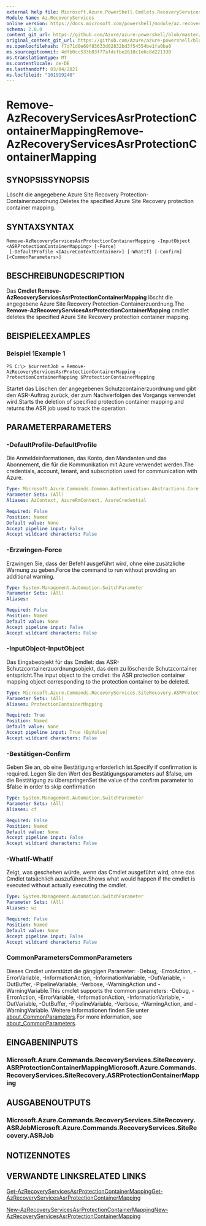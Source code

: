 ```yaml
---
external help file: Microsoft.Azure.PowerShell.Cmdlets.RecoveryServices.SiteRecovery.dll-Help.xml
Module Name: Az.RecoveryServices
online version: https://docs.microsoft.com/powershell/module/az.recoveryservices/remove-azrecoveryservicesasrprotectioncontainermapping
schema: 2.0.0
content_git_url: https://github.com/Azure/azure-powershell/blob/master/src/RecoveryServices/RecoveryServices/help/Remove-AzRecoveryServicesAsrProtectionContainerMapping.md
original_content_git_url: https://github.com/Azure/azure-powershell/blob/master/src/RecoveryServices/RecoveryServices/help/Remove-AzRecoveryServicesAsrProtectionContainerMapping.md
ms.openlocfilehash: f7d71d0e69f83633d02832bd3f54554be1fa0ba0
ms.sourcegitcommit: 4dfb0cc533b83f77afdcfbe2618c1e6c8d221330
ms.translationtype: MT
ms.contentlocale: de-DE
ms.lasthandoff: 03/04/2021
ms.locfileid: "101919240"
---
```

# <span data-ttu-id="3fba6-101">Remove-AzRecoveryServicesAsrProtectionContainerMapping</span><span class="sxs-lookup"><span data-stu-id="3fba6-101">Remove-AzRecoveryServicesAsrProtectionContainerMapping</span></span>

## <span data-ttu-id="3fba6-102">SYNOPSIS</span><span class="sxs-lookup"><span data-stu-id="3fba6-102">SYNOPSIS</span></span>
<span data-ttu-id="3fba6-103">Löscht die angegebene Azure Site Recovery Protection-Containerzuordnung.</span><span class="sxs-lookup"><span data-stu-id="3fba6-103">Deletes the specified Azure Site Recovery protection container mapping.</span></span>

## <span data-ttu-id="3fba6-104">SYNTAX</span><span class="sxs-lookup"><span data-stu-id="3fba6-104">SYNTAX</span></span>

```
Remove-AzRecoveryServicesAsrProtectionContainerMapping -InputObject <ASRProtectionContainerMapping> [-Force]
 [-DefaultProfile <IAzureContextContainer>] [-WhatIf] [-Confirm] [<CommonParameters>]
```

## <span data-ttu-id="3fba6-105">BESCHREIBUNG</span><span class="sxs-lookup"><span data-stu-id="3fba6-105">DESCRIPTION</span></span>
<span data-ttu-id="3fba6-106">Das **Cmdlet Remove-AzRecoveryServicesAsrProtectionContainerMapping** löscht die angegebene Azure Site Recovery Protection-Containerzuordnung.</span><span class="sxs-lookup"><span data-stu-id="3fba6-106">The **Remove-AzRecoveryServicesAsrProtectionContainerMapping** cmdlet deletes the specified Azure Site Recovery protection container mapping.</span></span>

## <span data-ttu-id="3fba6-107">BEISPIELE</span><span class="sxs-lookup"><span data-stu-id="3fba6-107">EXAMPLES</span></span>

### <span data-ttu-id="3fba6-108">Beispiel 1</span><span class="sxs-lookup"><span data-stu-id="3fba6-108">Example 1</span></span>
```
PS C:\> $currentJob = Remove-AzRecoveryServicesAsrProtectionContainerMapping -ProtectionContainerMapping $ProtectionContainerMapping
```

<span data-ttu-id="3fba6-109">Startet das Löschen der angegebenen Schutzcontainerzuordnung und gibt den ASR-Auftrag zurück, der zum Nachverfolgen des Vorgangs verwendet wird.</span><span class="sxs-lookup"><span data-stu-id="3fba6-109">Starts the deletion of specified protection container mapping and returns the ASR job used to track the operation.</span></span>

## <span data-ttu-id="3fba6-110">PARAMETER</span><span class="sxs-lookup"><span data-stu-id="3fba6-110">PARAMETERS</span></span>

### <span data-ttu-id="3fba6-111">-DefaultProfile</span><span class="sxs-lookup"><span data-stu-id="3fba6-111">-DefaultProfile</span></span>
<span data-ttu-id="3fba6-112">Die Anmeldeinformationen, das Konto, den Mandanten und das Abonnement, die für die Kommunikation mit Azure verwendet werden.</span><span class="sxs-lookup"><span data-stu-id="3fba6-112">The credentials, account, tenant, and subscription used for communication with Azure.</span></span>


```yaml
Type: Microsoft.Azure.Commands.Common.Authentication.Abstractions.Core.IAzureContextContainer
Parameter Sets: (All)
Aliases: AzContext, AzureRmContext, AzureCredential

Required: False
Position: Named
Default value: None
Accept pipeline input: False
Accept wildcard characters: False
```

### <span data-ttu-id="3fba6-113">-Erzwingen</span><span class="sxs-lookup"><span data-stu-id="3fba6-113">-Force</span></span>
<span data-ttu-id="3fba6-114">Erzwingen Sie, dass der Befehl ausgeführt wird, ohne eine zusätzliche Warnung zu geben.</span><span class="sxs-lookup"><span data-stu-id="3fba6-114">Force the command to run without providing an additional warning.</span></span>

```yaml
Type: System.Management.Automation.SwitchParameter
Parameter Sets: (All)
Aliases:

Required: False
Position: Named
Default value: None
Accept pipeline input: False
Accept wildcard characters: False
```

### <span data-ttu-id="3fba6-115">-InputObject</span><span class="sxs-lookup"><span data-stu-id="3fba6-115">-InputObject</span></span>
<span data-ttu-id="3fba6-116">Das Eingabeobjekt für das Cmdlet: das ASR-Schutzcontainerzuordnungsobjekt, das dem zu löschende Schutzcontainer entspricht.</span><span class="sxs-lookup"><span data-stu-id="3fba6-116">The input object to the cmdlet: the ASR protection container mapping object corresponding to the protection container to be deleted.</span></span>

```yaml
Type: Microsoft.Azure.Commands.RecoveryServices.SiteRecovery.ASRProtectionContainerMapping
Parameter Sets: (All)
Aliases: ProtectionContainerMapping

Required: True
Position: Named
Default value: None
Accept pipeline input: True (ByValue)
Accept wildcard characters: False
```

### <span data-ttu-id="3fba6-117">-Bestätigen</span><span class="sxs-lookup"><span data-stu-id="3fba6-117">-Confirm</span></span>
<span data-ttu-id="3fba6-118">Geben Sie an, ob eine Bestätigung erforderlich ist.</span><span class="sxs-lookup"><span data-stu-id="3fba6-118">Specify if confirmation is required.</span></span> <span data-ttu-id="3fba6-119">Legen Sie den Wert des Bestätigungsparameters auf $false, um die Bestätigung zu überspringen</span><span class="sxs-lookup"><span data-stu-id="3fba6-119">Set the value of the confirm parameter to $false in order to skip confirmation</span></span>

```yaml
Type: System.Management.Automation.SwitchParameter
Parameter Sets: (All)
Aliases: cf

Required: False
Position: Named
Default value: None
Accept pipeline input: False
Accept wildcard characters: False
```

### <span data-ttu-id="3fba6-120">-WhatIf</span><span class="sxs-lookup"><span data-stu-id="3fba6-120">-WhatIf</span></span>
<span data-ttu-id="3fba6-121">Zeigt, was geschehen würde, wenn das Cmdlet ausgeführt wird, ohne das Cmdlet tatsächlich auszuführen.</span><span class="sxs-lookup"><span data-stu-id="3fba6-121">Shows what would happen if the cmdlet is executed without actually executing the cmdlet.</span></span>

```yaml
Type: System.Management.Automation.SwitchParameter
Parameter Sets: (All)
Aliases: wi

Required: False
Position: Named
Default value: None
Accept pipeline input: False
Accept wildcard characters: False
```

### <span data-ttu-id="3fba6-122">CommonParameters</span><span class="sxs-lookup"><span data-stu-id="3fba6-122">CommonParameters</span></span>
<span data-ttu-id="3fba6-123">Dieses Cmdlet unterstützt die gängigen Parameter: -Debug, -ErrorAction, -ErrorVariable, -InformationAction, -InformationVariable, -OutVariable, -OutBuffer, -PipelineVariable, -Verbose, -WarningAction und -WarningVariable.</span><span class="sxs-lookup"><span data-stu-id="3fba6-123">This cmdlet supports the common parameters: -Debug, -ErrorAction, -ErrorVariable, -InformationAction, -InformationVariable, -OutVariable, -OutBuffer, -PipelineVariable, -Verbose, -WarningAction, and -WarningVariable.</span></span> <span data-ttu-id="3fba6-124">Weitere Informationen finden Sie unter [about_CommonParameters](http://go.microsoft.com/fwlink/?LinkID=113216).</span><span class="sxs-lookup"><span data-stu-id="3fba6-124">For more information, see [about_CommonParameters](http://go.microsoft.com/fwlink/?LinkID=113216).</span></span>

## <span data-ttu-id="3fba6-125">EINGABEN</span><span class="sxs-lookup"><span data-stu-id="3fba6-125">INPUTS</span></span>

### <span data-ttu-id="3fba6-126">Microsoft.Azure.Commands.RecoveryServices.SiteRecovery.ASRProtectionContainerMapping</span><span class="sxs-lookup"><span data-stu-id="3fba6-126">Microsoft.Azure.Commands.RecoveryServices.SiteRecovery.ASRProtectionContainerMapping</span></span>

## <span data-ttu-id="3fba6-127">AUSGABEN</span><span class="sxs-lookup"><span data-stu-id="3fba6-127">OUTPUTS</span></span>

### <span data-ttu-id="3fba6-128">Microsoft.Azure.Commands.RecoveryServices.SiteRecovery.ASRJob</span><span class="sxs-lookup"><span data-stu-id="3fba6-128">Microsoft.Azure.Commands.RecoveryServices.SiteRecovery.ASRJob</span></span>

## <span data-ttu-id="3fba6-129">NOTIZEN</span><span class="sxs-lookup"><span data-stu-id="3fba6-129">NOTES</span></span>

## <span data-ttu-id="3fba6-130">VERWANDTE LINKS</span><span class="sxs-lookup"><span data-stu-id="3fba6-130">RELATED LINKS</span></span>

[<span data-ttu-id="3fba6-131">Get-AzRecoveryServicesAsrProtectionContainerMapping</span><span class="sxs-lookup"><span data-stu-id="3fba6-131">Get-AzRecoveryServicesAsrProtectionContainerMapping</span></span>](./Get-AzRecoveryServicesAsrProtectionContainerMapping.md)

[<span data-ttu-id="3fba6-132">New-AzRecoveryServicesAsrProtectionContainerMapping</span><span class="sxs-lookup"><span data-stu-id="3fba6-132">New-AzRecoveryServicesAsrProtectionContainerMapping</span></span>](./New-AzRecoveryServicesAsrProtectionContainerMapping.md)
